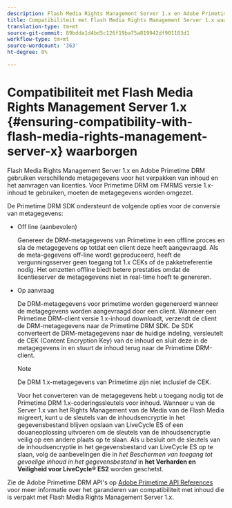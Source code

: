 ```yaml
---
description: Flash Media Rights Management Server 1.x en Adobe Primetime DRM gebruiken verschillende metagegevens voor het verpakken van inhoud en het aanvragen van licenties. Voor Primetime DRM om FMRMS versie 1.x-inhoud te gebruiken, moeten de metagegevens worden omgezet.
title: Compatibiliteit met Flash Media Rights Management Server 1.x waarborgen
translation-type: tm+mt
source-git-commit: 89bdda1d4bd5c126f19ba75a819942df901183d1
workflow-type: tm+mt
source-wordcount: '363'
ht-degree: 0%

---
```



# Compatibiliteit met Flash Media Rights Management Server 1.x {#ensuring-compatibility-with-flash-media-rights-management-server-x} waarborgen

Flash Media Rights Management Server 1.x en Adobe Primetime DRM gebruiken verschillende metagegevens voor het verpakken van inhoud en het aanvragen van licenties. Voor Primetime DRM om FMRMS versie 1.x-inhoud te gebruiken, moeten de metagegevens worden omgezet.

De Primetime DRM SDK ondersteunt de volgende opties voor de conversie van metagegevens:

* Off line (aanbevolen)

   Genereer de DRM-metagegevens van Primetime in een offline proces en sla de metagegevens op totdat een client deze heeft aangevraagd. Als de meta-gegevens off-line wordt geproduceerd, heeft de vergunningsserver geen toegang tot 1.x CEKs of de pakketreferentie nodig. Het omzetten offline biedt betere prestaties omdat de licentieserver de metagegevens niet in real-time hoeft te genereren.
* Op aanvraag

   De DRM-metagegevens voor primetime worden gegenereerd wanneer de metagegevens worden aangevraagd door een client. Wanneer een Primetime DRM-client versie 1.x-inhoud downloadt, verzendt de client de DRM-metagegevens naar de Primetime DRM SDK. De SDK converteert de DRM-metagegevens naar de huidige indeling, versleutelt de CEK (Content Encryption Key) van de inhoud en sluit deze in de metagegevens in en stuurt de inhoud terug naar de Primetime DRM-client.

   >[!NOTE]
   >
   >De DRM 1.x-metagegevens van Primetime zijn niet inclusief de CEK.

   Voor het converteren van de metagegevens hebt u toegang nodig tot de Primetime DRM 1.x-coderingssleutels voor inhoud. Wanneer u van de Server 1.x van het Rights Management van de Media van de Flash Media migreert, kunt u de sleutels van de inhoudsencryptie in het gegevensbestand blijven opslaan van LiveCycle ES of een douaneoplossing uitvoeren om de sleutels van de inhoudsencryptie veilig op een andere plaats op te slaan. Als u besluit om de sleutels van de inhoudsencryptie in het gegevensbestand van LiveCycle ES op te slaan, volg de aanbevelingen die in *het Beschermen van toegang tot gevoelige inhoud in het gegevensbestand* in **het Verharden en Veiligheid voor LiveCycle® ES2** worden geschetst.

Zie de Adobe Primetime DRM API&#39;s op [Adobe Primetime API References](https://help.adobe.com/en_US/primetime/api/index.html#api-Adobe_Primetime_API_References) voor meer informatie over het garanderen van compatibiliteit met inhoud die is verpakt met Flash Media Rights Management Server 1.x.
